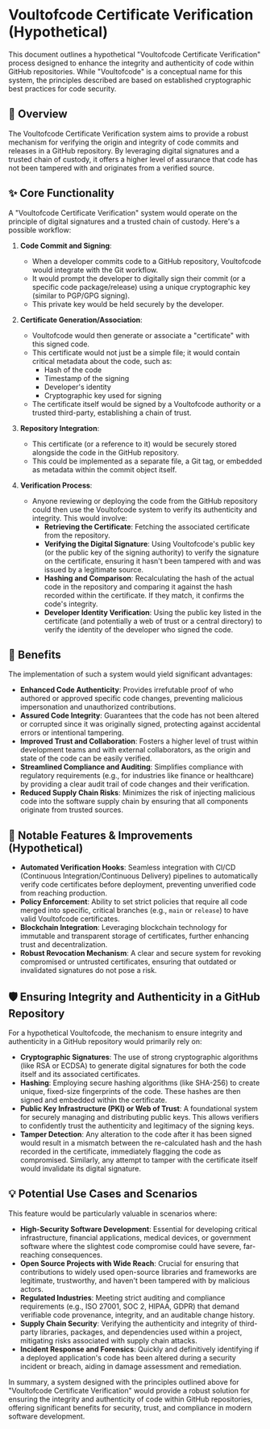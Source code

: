 # Voultofcode Certificate Verification (Hypothetical)

This document outlines a hypothetical "Voultofcode Certificate Verification" process designed to enhance the integrity and authenticity of code within GitHub repositories. While "Voultofcode" is a conceptual name for this system, the principles described are based on established cryptographic best practices for code security.

## 🚀 Overview

The Voultofcode Certificate Verification system aims to provide a robust mechanism for verifying the origin and integrity of code commits and releases in a GitHub repository. By leveraging digital signatures and a trusted chain of custody, it offers a higher level of assurance that code has not been tampered with and originates from a verified source.

## ✨ Core Functionality

A "Voultofcode Certificate Verification" system would operate on the principle of digital signatures and a trusted chain of custody. Here's a possible workflow:

1.  **Code Commit and Signing**:
    * When a developer commits code to a GitHub repository, Voultofcode would integrate with the Git workflow.
    * It would prompt the developer to digitally sign their commit (or a specific code package/release) using a unique cryptographic key (similar to PGP/GPG signing).
    * This private key would be held securely by the developer.

2.  **Certificate Generation/Association**:
    * Voultofcode would then generate or associate a "certificate" with this signed code.
    * This certificate would not just be a simple file; it would contain critical metadata about the code, such as:
        * Hash of the code
        * Timestamp of the signing
        * Developer's identity
        * Cryptographic key used for signing
    * The certificate itself would be signed by a Voultofcode authority or a trusted third-party, establishing a chain of trust.

3.  **Repository Integration**:
    * This certificate (or a reference to it) would be securely stored alongside the code in the GitHub repository.
    * This could be implemented as a separate file, a Git tag, or embedded as metadata within the commit object itself.

4.  **Verification Process**:
    * Anyone reviewing or deploying the code from the GitHub repository could then use the Voultofcode system to verify its authenticity and integrity. This would involve:
        * **Retrieving the Certificate**: Fetching the associated certificate from the repository.
        * **Verifying the Digital Signature**: Using Voultofcode's public key (or the public key of the signing authority) to verify the signature on the certificate, ensuring it hasn't been tampered with and was issued by a legitimate source.
        * **Hashing and Comparison**: Recalculating the hash of the actual code in the repository and comparing it against the hash recorded within the certificate. If they match, it confirms the code's integrity.
        * **Developer Identity Verification**: Using the public key listed in the certificate (and potentially a web of trust or a central directory) to verify the identity of the developer who signed the code.

## 🌟 Benefits

The implementation of such a system would yield significant advantages:

* **Enhanced Code Authenticity**: Provides irrefutable proof of who authored or approved specific code changes, preventing malicious impersonation and unauthorized contributions.
* **Assured Code Integrity**: Guarantees that the code has not been altered or corrupted since it was originally signed, protecting against accidental errors or intentional tampering.
* **Improved Trust and Collaboration**: Fosters a higher level of trust within development teams and with external collaborators, as the origin and state of the code can be easily verified.
* **Streamlined Compliance and Auditing**: Simplifies compliance with regulatory requirements (e.g., for industries like finance or healthcare) by providing a clear audit trail of code changes and their verification.
* **Reduced Supply Chain Risks**: Minimizes the risk of injecting malicious code into the software supply chain by ensuring that all components originate from trusted sources.

## 🚀 Notable Features & Improvements (Hypothetical)

* **Automated Verification Hooks**: Seamless integration with CI/CD (Continuous Integration/Continuous Delivery) pipelines to automatically verify code certificates before deployment, preventing unverified code from reaching production.
* **Policy Enforcement**: Ability to set strict policies that require all code merged into specific, critical branches (e.g., `main` or `release`) to have valid Voultofcode certificates.
* **Blockchain Integration**: Leveraging blockchain technology for immutable and transparent storage of certificates, further enhancing trust and decentralization.
* **Robust Revocation Mechanism**: A clear and secure system for revoking compromised or untrusted certificates, ensuring that outdated or invalidated signatures do not pose a risk.

## 🛡️ Ensuring Integrity and Authenticity in a GitHub Repository

For a hypothetical Voultofcode, the mechanism to ensure integrity and authenticity in a GitHub repository would primarily rely on:

* **Cryptographic Signatures**: The use of strong cryptographic algorithms (like RSA or ECDSA) to generate digital signatures for both the code itself and its associated certificates.
* **Hashing**: Employing secure hashing algorithms (like SHA-256) to create unique, fixed-size fingerprints of the code. These hashes are then signed and embedded within the certificate.
* **Public Key Infrastructure (PKI) or Web of Trust**: A foundational system for securely managing and distributing public keys. This allows verifiers to confidently trust the authenticity and legitimacy of the signing keys.
* **Tamper Detection**: Any alteration to the code after it has been signed would result in a mismatch between the re-calculated hash and the hash recorded in the certificate, immediately flagging the code as compromised. Similarly, any attempt to tamper with the certificate itself would invalidate its digital signature.

## 💡 Potential Use Cases and Scenarios

This feature would be particularly valuable in scenarios where:

* **High-Security Software Development**: Essential for developing critical infrastructure, financial applications, medical devices, or government software where the slightest code compromise could have severe, far-reaching consequences.
* **Open Source Projects with Wide Reach**: Crucial for ensuring that contributions to widely used open-source libraries and frameworks are legitimate, trustworthy, and haven't been tampered with by malicious actors.
* **Regulated Industries**: Meeting strict auditing and compliance requirements (e.g., ISO 27001, SOC 2, HIPAA, GDPR) that demand verifiable code provenance, integrity, and an auditable change history.
* **Supply Chain Security**: Verifying the authenticity and integrity of third-party libraries, packages, and dependencies used within a project, mitigating risks associated with supply chain attacks.
* **Incident Response and Forensics**: Quickly and definitively identifying if a deployed application's code has been altered during a security incident or breach, aiding in damage assessment and remediation.

In summary, a system designed with the principles outlined above for "Voultofcode Certificate Verification" would provide a robust solution for ensuring the integrity and authenticity of code within GitHub repositories, offering significant benefits for security, trust, and compliance in modern software development.
